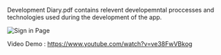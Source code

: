 Development Diary.pdf contains relevent developemntal proccesses and technologies used during the development of the app.

![Sign in Page](https://github.com/OliverNagy10/Forward-Food/blob/main/ForwardFoodSignIn.png)




Video Demo : https://www.youtube.com/watch?v=ve38FwVBkog


